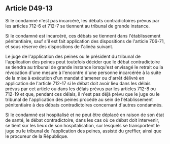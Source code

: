 Article D49-13
----
Si le condamné n'est pas incarcéré, les débats contradictoires prévus par les
articles 712-6 et 712-7 se tiennent au tribunal de grande instance.

Si le condamné est incarcéré, ces débats se tiennent dans l'établissement
pénitentiaire, sauf s'il est fait application des dispositions de l'article
706-71, et sous réserve des dispositions de l'alinéa suivant.

Le juge de l'application des peines ou le président du tribunal de l'application
des peines peut toutefois décider que le débat contradictoire se tiendra au
tribunal de grande instance lorsqu'est envisagé le retrait ou la révocation
d'une mesure à l'encontre d'une personne incarcérée à la suite de la mise à
exécution d'un mandat d'amener ou d'arrêt délivré en application de l'article
712-17 si le débat doit avoir lieu dans les délais prévus par cet article ou
dans les délais prévus par les articles 712-8 ou 712-19 et que, pendant ces
délais, il n'est pas déjà prévu que le juge ou le tribunal de l'application des
peines procède au sein de l'établissement pénitentiaire à des débats
contradictoires concernant d'autres condamnés.

Si le condamné est hospitalisé et ne peut être déplacé en raison de son état de
santé, le débat contradictoire, dans les cas où ce débat doit intervenir, se
tient sur les lieux de son hospitalisation, sur lesquels se transportent le juge
ou le tribunal de l'application des peines, assisté du greffier, ainsi que le
procureur de la République.
